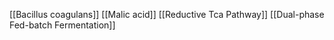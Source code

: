 [[Bacillus coagulans]]
[[Malic acid]]
[[Reductive Tca Pathway]]
[[Dual-phase Fed-batch Fermentation]]
